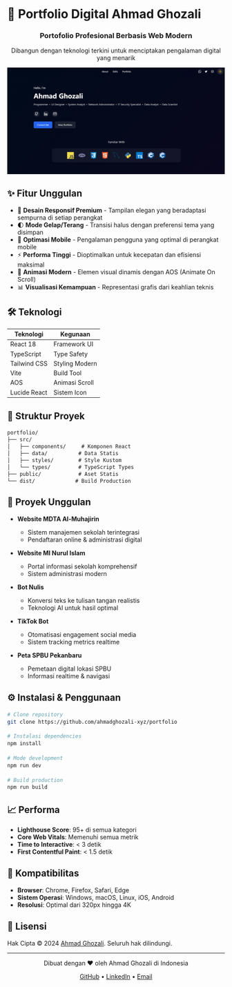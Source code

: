 # 🌟 Portfolio Digital Ahmad Ghozali

<div align="center">
  <h3>Portofolio Profesional Berbasis Web Modern</h3>
  <p>Dibangun dengan teknologi terkini untuk menciptakan pengalaman digital yang menarik</p>
</div>

![Portfolio Preview](https://raw.githubusercontent.com/ahmadghozali-xyz/Draw.io/refs/heads/main/Portfolio/P1.png)

## ✨ Fitur Unggulan

- 🎨 **Desain Responsif Premium** - Tampilan elegan yang beradaptasi sempurna di setiap perangkat
- 🌓 **Mode Gelap/Terang** - Transisi halus dengan preferensi tema yang disimpan
- 📱 **Optimasi Mobile** - Pengalaman pengguna yang optimal di perangkat mobile
- ⚡ **Performa Tinggi** - Dioptimalkan untuk kecepatan dan efisiensi maksimal
- 🔄 **Animasi Modern** - Elemen visual dinamis dengan AOS (Animate On Scroll)
- 📊 **Visualisasi Kemampuan** - Representasi grafis dari keahlian teknis

## 🛠️ Teknologi

<div align="center">

| Teknologi | Kegunaan |
|-----------|----------|
| React 18 | Framework UI |
| TypeScript | Type Safety |
| Tailwind CSS | Styling Modern |
| Vite | Build Tool |
| AOS | Animasi Scroll |
| Lucide React | Sistem Icon |

</div>

## 📂 Struktur Proyek

```
portfolio/
├── src/
│   ├── components/     # Komponen React
│   ├── data/          # Data Statis
│   ├── styles/        # Style Kustom
│   └── types/         # TypeScript Types
├── public/            # Aset Statis
└── dist/             # Build Production
```

## 🚀 Proyek Unggulan

- **Website MDTA Al-Muhajirin**
  - Sistem manajemen sekolah terintegrasi
  - Pendaftaran online & administrasi digital
  
- **Website MI Nurul Islam**
  - Portal informasi sekolah komprehensif
  - Sistem administrasi modern

- **Bot Nulis**
  - Konversi teks ke tulisan tangan realistis
  - Teknologi AI untuk hasil optimal

- **TikTok Bot**
  - Otomatisasi engagement social media
  - Sistem tracking metrics realtime

- **Peta SPBU Pekanbaru**
  - Pemetaan digital lokasi SPBU
  - Informasi realtime & navigasi

## ⚙️ Instalasi & Penggunaan

```bash
# Clone repository
git clone https://github.com/ahmadghozali-xyz/portfolio

# Instalasi dependencies
npm install

# Mode development
npm run dev

# Build production
npm run build
```

## 📈 Performa

- **Lighthouse Score**: 95+ di semua kategori
- **Core Web Vitals**: Memenuhi semua metrik
- **Time to Interactive**: < 3 detik
- **First Contentful Paint**: < 1.5 detik

## 📱 Kompatibilitas

- **Browser**: Chrome, Firefox, Safari, Edge
- **Sistem Operasi**: Windows, macOS, Linux, iOS, Android
- **Resolusi**: Optimal dari 320px hingga 4K

## 📄 Lisensi

Hak Cipta © 2024 [Ahmad Ghozali](https://github.com/ahmadghozali-xyz). Seluruh hak dilindungi.

---

<div align="center">
  <p>Dibuat dengan ❤️ oleh Ahmad Ghozali di Indonesia</p>
  <p>
    <a href="https://github.com/ahmadghozali-xyz">GitHub</a> •
    <a href="https://www.linkedin.com/in/ahmadghozali-xyz/">LinkedIn</a> •
    <a href="mailto:ahmadghozali.xyz@gmail.com">Email</a>
  </p>
</div>
